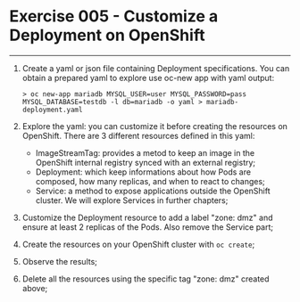 # Exercise 005 - Customize a Deployment on OpenShift

---

1. Create a yaml or json file containing Deployment specifications. You can
   obtain a prepared yaml to explore use oc-new app with yaml output:

   ``` console
   > oc new-app mariadb MYSQL_USER=user MYSQL_PASSWORD=pass MYSQL_DATABASE=testdb -l db=mariadb -o yaml > mariadb-deployment.yaml
   ```

2. Explore the yaml: you can customize it before creating the resources on
   OpenShift.
   There are 3 different resources defined in this yaml:
   - ImageStreamTag: provides a metod to keep an image in the OpenShift
     internal registry synced with an external registry;
   - Deployment: which keep informations about how Pods are composed, how many
     replicas, and when to react to changes;
   - Service: a method to expose applications outside the OpenShift cluster.
     We will explore Services in further chapters;

3. Customize the Deployment resource to add a label "zone: dmz" and ensure
   at least 2 replicas of the Pods. Also remove the Service part;

4. Create the resources on your OpenShift cluster with ```oc create```;

5. Observe the results;

6. Delete all the resources using the specific tag "zone: dmz" created above;
